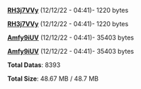 [**RH3j7VVy**](/data/RH3j7VVy.txt) (12/12/22 - 04:41)- 1220 bytes

[**RH3j7VVy**](/data/RH3j7VVy.txt) (12/12/22 - 04:41)- 1220 bytes

[**Amfy9iUV**](/data/Amfy9iUV.txt) (12/12/22 - 04:41)- 35403 bytes

[**Amfy9iUV**](/data/Amfy9iUV.txt) (12/12/22 - 04:41)- 35403 bytes

**Total Datas**: 8393

**Total Size**: 48.67 MB / 48.7 MB
